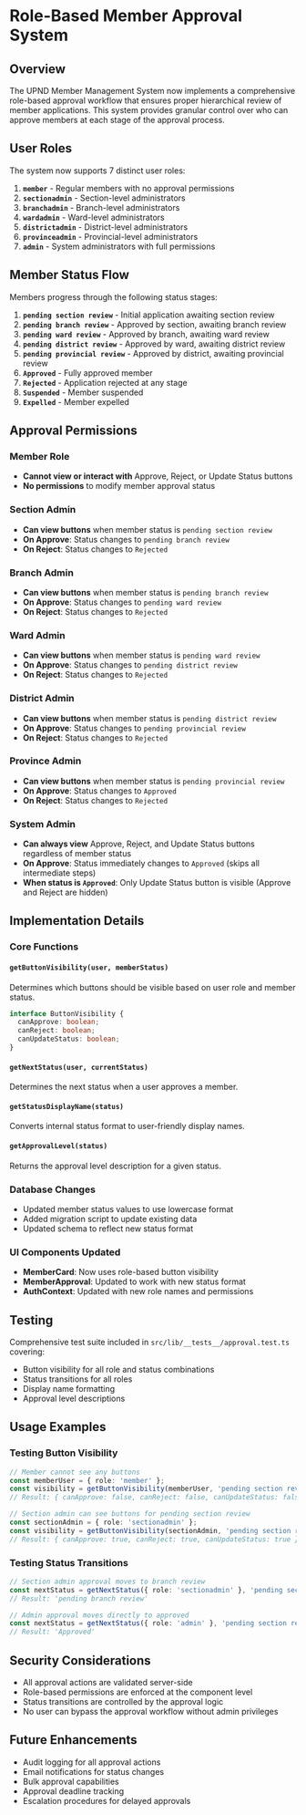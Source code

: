 # Role-Based Member Approval System

## Overview

The UPND Member Management System now implements a comprehensive role-based approval workflow that ensures proper hierarchical review of member applications. This system provides granular control over who can approve members at each stage of the approval process.

## User Roles

The system now supports 7 distinct user roles:

1. **`member`** - Regular members with no approval permissions
2. **`sectionadmin`** - Section-level administrators
3. **`branchadmin`** - Branch-level administrators  
4. **`wardadmin`** - Ward-level administrators
5. **`districtadmin`** - District-level administrators
6. **`provinceadmin`** - Provincial-level administrators
7. **`admin`** - System administrators with full permissions

## Member Status Flow

Members progress through the following status stages:

1. **`pending section review`** - Initial application awaiting section review
2. **`pending branch review`** - Approved by section, awaiting branch review
3. **`pending ward review`** - Approved by branch, awaiting ward review
4. **`pending district review`** - Approved by ward, awaiting district review
5. **`pending provincial review`** - Approved by district, awaiting provincial review
6. **`Approved`** - Fully approved member
7. **`Rejected`** - Application rejected at any stage
8. **`Suspended`** - Member suspended
9. **`Expelled`** - Member expelled

## Approval Permissions

### Member Role
- **Cannot view or interact with** Approve, Reject, or Update Status buttons
- **No permissions** to modify member approval status

### Section Admin
- **Can view buttons** when member status is `pending section review`
- **On Approve**: Status changes to `pending branch review`
- **On Reject**: Status changes to `Rejected`

### Branch Admin
- **Can view buttons** when member status is `pending branch review`
- **On Approve**: Status changes to `pending ward review`
- **On Reject**: Status changes to `Rejected`

### Ward Admin
- **Can view buttons** when member status is `pending ward review`
- **On Approve**: Status changes to `pending district review`
- **On Reject**: Status changes to `Rejected`

### District Admin
- **Can view buttons** when member status is `pending district review`
- **On Approve**: Status changes to `pending provincial review`
- **On Reject**: Status changes to `Rejected`

### Province Admin
- **Can view buttons** when member status is `pending provincial review`
- **On Approve**: Status changes to `Approved`
- **On Reject**: Status changes to `Rejected`

### System Admin
- **Can always view** Approve, Reject, and Update Status buttons regardless of member status
- **On Approve**: Status immediately changes to `Approved` (skips all intermediate steps)
- **When status is `Approved`**: Only Update Status button is visible (Approve and Reject are hidden)

## Implementation Details

### Core Functions

#### `getButtonVisibility(user, memberStatus)`
Determines which buttons should be visible based on user role and member status.

```typescript
interface ButtonVisibility {
  canApprove: boolean;
  canReject: boolean;
  canUpdateStatus: boolean;
}
```

#### `getNextStatus(user, currentStatus)`
Determines the next status when a user approves a member.

#### `getStatusDisplayName(status)`
Converts internal status format to user-friendly display names.

#### `getApprovalLevel(status)`
Returns the approval level description for a given status.

### Database Changes

- Updated member status values to use lowercase format
- Added migration script to update existing data
- Updated schema to reflect new status format

### UI Components Updated

- **MemberCard**: Now uses role-based button visibility
- **MemberApproval**: Updated to work with new status format
- **AuthContext**: Updated with new role names and permissions

## Testing

Comprehensive test suite included in `src/lib/__tests__/approval.test.ts` covering:

- Button visibility for all role and status combinations
- Status transitions for all roles
- Display name formatting
- Approval level descriptions

## Usage Examples

### Testing Button Visibility

```typescript
// Member cannot see any buttons
const memberUser = { role: 'member' };
const visibility = getButtonVisibility(memberUser, 'pending section review');
// Result: { canApprove: false, canReject: false, canUpdateStatus: false }

// Section admin can see buttons for pending section review
const sectionAdmin = { role: 'sectionadmin' };
const visibility = getButtonVisibility(sectionAdmin, 'pending section review');
// Result: { canApprove: true, canReject: true, canUpdateStatus: true }
```

### Testing Status Transitions

```typescript
// Section admin approval moves to branch review
const nextStatus = getNextStatus({ role: 'sectionadmin' }, 'pending section review');
// Result: 'pending branch review'

// Admin approval moves directly to approved
const nextStatus = getNextStatus({ role: 'admin' }, 'pending section review');
// Result: 'Approved'
```

## Security Considerations

- All approval actions are validated server-side
- Role-based permissions are enforced at the component level
- Status transitions are controlled by the approval logic
- No user can bypass the approval workflow without admin privileges

## Future Enhancements

- Audit logging for all approval actions
- Email notifications for status changes
- Bulk approval capabilities
- Approval deadline tracking
- Escalation procedures for delayed approvals
